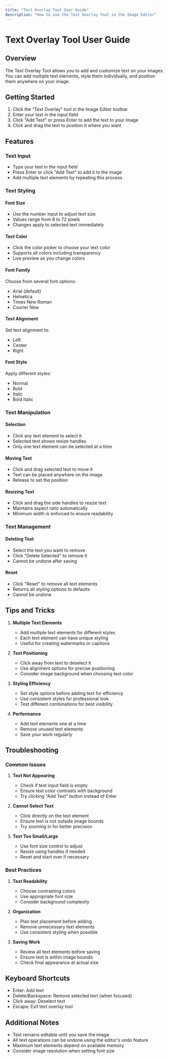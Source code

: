 ```yaml
---
title: "Text Overlay Tool User Guide"
description: "How to use the Text Overlay Tool in the Image Editor"
---
```


# Text Overlay Tool User Guide

## Overview

The Text Overlay Tool allows you to add and customize text on your images. You can add multiple text elements, style them individually, and position them anywhere on your image.

## Getting Started

1. Click the "Text Overlay" tool in the Image Editor toolbar
2. Enter your text in the input field
3. Click "Add Text" or press Enter to add the text to your image
4. Click and drag the text to position it where you want

## Features

### Text Input
- Type your text in the input field
- Press Enter or click "Add Text" to add it to the image
- Add multiple text elements by repeating this process

### Text Styling

#### Font Size
- Use the number input to adjust text size
- Values range from 8 to 72 pixels
- Changes apply to selected text immediately

#### Text Color
- Click the color picker to choose your text color
- Supports all colors including transparency
- Live preview as you change colors

#### Font Family
Choose from several font options:
- Arial (default)
- Helvetica
- Times New Roman
- Courier New

#### Text Alignment
Set text alignment to:
- Left
- Center
- Right

#### Font Style
Apply different styles:
- Normal
- Bold
- Italic
- Bold Italic

### Text Manipulation

#### Selection
- Click any text element to select it
- Selected text shows resize handles
- Only one text element can be selected at a time

#### Moving Text
- Click and drag selected text to move it
- Text can be placed anywhere on the image
- Release to set the position

#### Resizing Text
- Click and drag the side handles to resize text
- Maintains aspect ratio automatically
- Minimum width is enforced to ensure readability

### Text Management

#### Deleting Text
- Select the text you want to remove
- Click "Delete Selected" to remove it
- Cannot be undone after saving

#### Reset
- Click "Reset" to remove all text elements
- Returns all styling options to defaults
- Cannot be undone

## Tips and Tricks

1. **Multiple Text Elements**
   - Add multiple text elements for different styles
   - Each text element can have unique styling
   - Useful for creating watermarks or captions

2. **Text Positioning**
   - Click away from text to deselect it
   - Use alignment options for precise positioning
   - Consider image background when choosing text color

3. **Styling Efficiency**
   - Set style options before adding text for efficiency
   - Use consistent styles for professional look
   - Test different combinations for best visibility

4. **Performance**
   - Add text elements one at a time
   - Remove unused text elements
   - Save your work regularly

## Troubleshooting

### Common Issues

1. **Text Not Appearing**
   - Check if text input field is empty
   - Ensure text color contrasts with background
   - Try clicking "Add Text" button instead of Enter

2. **Cannot Select Text**
   - Click directly on the text element
   - Ensure text is not outside image bounds
   - Try zooming in for better precision

3. **Text Too Small/Large**
   - Use font size control to adjust
   - Resize using handles if needed
   - Reset and start over if necessary

### Best Practices

1. **Text Readability**
   - Choose contrasting colors
   - Use appropriate font size
   - Consider background complexity

2. **Organization**
   - Plan text placement before adding
   - Remove unnecessary text elements
   - Use consistent styling when possible

3. **Saving Work**
   - Review all text elements before saving
   - Ensure text is within image bounds
   - Check final appearance at actual size

## Keyboard Shortcuts

- Enter: Add text
- Delete/Backspace: Remove selected text (when focused)
- Click away: Deselect text
- Escape: Exit text overlay tool

## Additional Notes

- Text remains editable until you save the image
- All text operations can be undone using the editor's undo feature
- Maximum text elements depend on available memory
- Consider image resolution when setting font size
